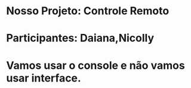 # Nosso Projeto: Controle Remoto

# Participantes: Daiana,Nicolly

# Vamos usar o console e não vamos usar interface.

